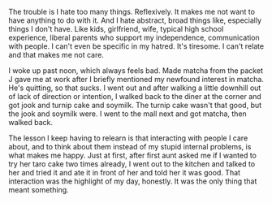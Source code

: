 The trouble is I hate too many things. Reflexively. It makes me not want to have anything to do with it. And I hate abstract, broad things like, especially things I don't have. Like kids, girlfriend, wife, typical high school experience, liberal parents who support my independence, communication with people. I can't even be specific in my hatred. It's tiresome. I can't relate and that makes me not care.

I woke up past noon, which always feels bad. Made matcha from the packet J gave me at work after I briefly mentioned my newfound interest in matcha. He's quitting, so that sucks. I went out and after walking a little downhill out of lack of direction or intention, I walked back to the diner at the corner and got jook and turnip cake and soymilk. The turnip cake wasn't that good, but the jook and soymilk were. I went to the mall next and got matcha, then walked back.

The lesson I keep having to relearn is that interacting with people I care about, and to think about them instead of my stupid internal problems, is what makes me happy. Just at first, after first aunt asked me if I wanted to try her taro cake two times already, I went out to the kitchen and talked to her and tried it and ate it in front of her and told her it was good. That interaction was the highlight of my day, honestly. It was the only thing that meant something.
